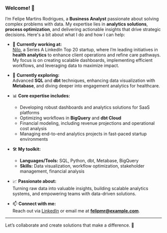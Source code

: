 ### Welcome! 👋

I’m Felipe Martins Rodrigues, a **Business Analyst** passionate about solving complex problems with data. My expertise lies in **analytics solutions**, **process optimization**, and delivering actionable insights that drive strategic decisions. Here's a bit about what I do and how I can help:

- 🔭 **Currently working at:**  
  [Nilo](https://nilo.health), a Series A LinkedIn Top 20 startup, where I’m leading initiatives in **health analytics** to enhance client operations and refine care pathways. My focus is on creating scalable dashboards, implementing efficient workflows, and leveraging data to maximize impact.

- 🌱 **Currently exploring:**  
  Advanced **SQL** and **dbt** techniques, enhancing data visualization with **Metabase**, and diving deeper into engagement analytics for healthcare.

- 📊 **Core expertise includes:**  
  - Developing robust dashboards and analytics solutions for SaaS platforms  
  - Optimizing workflows in **BigQuery** and **dbt Cloud**  
  - Financial modeling, including revenue projections and operational cost analysis  
  - Managing end-to-end analytics projects in fast-paced startup environments  

- 🛠 **My toolkit:**  
  - **Languages/Tools:** SQL, Python, dbt, Metabase, BigQuery  
  - **Skills:** Data visualization, workflow optimization, stakeholder management, financial analysis  

- 📈 **Passionate about:**  
  Turning raw data into valuable insights, building scalable analytics systems, and empowering teams with data-driven solutions.

- 📫 **Connect with me:**  
  Reach out via [LinkedIn](https://www.linkedin.com/in/felipemartinsrodrigues) or email me at **felipmr@example.com**.

---

Let’s collaborate and create solutions that make a difference. 🚀
